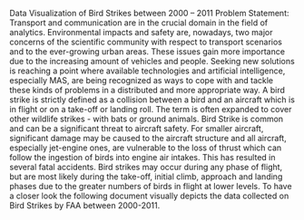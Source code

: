 Data Visualization of Bird Strikes between 2000 – 2011
Problem Statement:
Transport and communication are in the crucial domain in the field of analytics.
Environmental impacts and safety are, nowadays, two major concerns of the scientific
community with respect to transport scenarios and to the ever-growing urban areas.
These issues gain more importance due to the increasing amount of vehicles and
people. Seeking new solutions is reaching a point where available technologies and
artificial intelligence, especially MAS, are being recognized as ways to cope with and
tackle these kinds of problems in a distributed and more appropriate way.
A bird strike is strictly defined as a collision between a bird and an aircraft which is in
flight or on a take-off or landing roll. The term is often expanded to cover other wildlife
strikes - with bats or ground animals. Bird Strike is common and can be a significant
threat to aircraft safety. For smaller aircraft, significant damage may be caused to the
aircraft structure and all aircraft, especially jet-engine ones, are vulnerable to the loss
of thrust which can follow the ingestion of birds into engine air intakes. This has
resulted in several fatal accidents.
Bird strikes may occur during any phase of flight, but are most likely during the
take-off, initial climb, approach and landing phases due to the greater numbers of birds
in flight at lower levels. To have a closer look the following document visually depicts
the data collected on Bird Strikes by FAA between 2000-2011.
